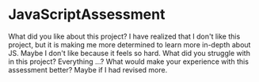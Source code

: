 # JavaScriptAssessment
What did you like about this project? I have realized that I don't like this project, but it is making me more determined to learn more in-depth about JS. Maybe I don't like because it feels so hard.
What did you struggle with in this project? Everything ...?
What would make your experience with this assessment better? Maybe if I had revised more.
